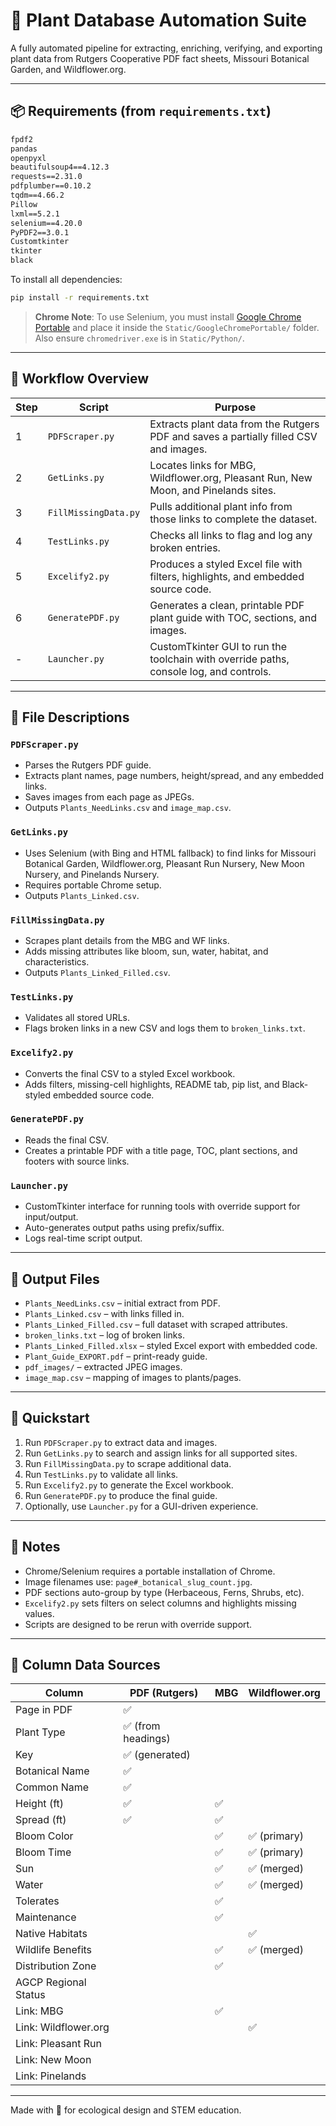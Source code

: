 # 🌱 Plant Database Automation Suite

A fully automated pipeline for extracting, enriching, verifying, and exporting plant data from Rutgers Cooperative PDF fact sheets, Missouri Botanical Garden, and Wildflower.org.

---

## 📦 Requirements (from `requirements.txt`)

```txt
fpdf2
pandas
openpyxl
beautifulsoup4==4.12.3
requests==2.31.0
pdfplumber==0.10.2
tqdm==4.66.2
Pillow
lxml==5.2.1
selenium==4.20.0
PyPDF2==3.0.1
Customtkinter
tkinter
black
```

To install all dependencies:

```bash
pip install -r requirements.txt
```

> **Chrome Note**: To use Selenium, you must install [Google Chrome Portable](https://portableapps.com/apps/internet/google_chrome_portable) and place it inside the `Static/GoogleChromePortable/` folder. Also ensure `chromedriver.exe` is in `Static/Python/`.

---

## 🔁 Workflow Overview

| Step | Script               | Purpose                                                                                |
| ---- | -------------------- | -------------------------------------------------------------------------------------- |
| 1    | `PDFScraper.py`      | Extracts plant data from the Rutgers PDF and saves a partially filled CSV and images.  |
| 2    | `GetLinks.py`        | Locates links for MBG, Wildflower.org, Pleasant Run, New Moon, and Pinelands sites. |
| 3    | `FillMissingData.py` | Pulls additional plant info from those links to complete the dataset.                  |
| 4    | `TestLinks.py`       | Checks all links to flag and log any broken entries.                                   |
| 5    | `Excelify2.py`       | Produces a styled Excel file with filters, highlights, and embedded source code.       |
| 6    | `GeneratePDF.py`     | Generates a clean, printable PDF plant guide with TOC, sections, and images.           |
| -    | `Launcher.py`        | CustomTkinter GUI to run the toolchain with override paths, console log, and controls. |

---

## 📁 File Descriptions

### `PDFScraper.py`

* Parses the Rutgers PDF guide.
* Extracts plant names, page numbers, height/spread, and any embedded links.
* Saves images from each page as JPEGs.
* Outputs `Plants_NeedLinks.csv` and `image_map.csv`.

### `GetLinks.py`

* Uses Selenium (with Bing and HTML fallback) to find links for Missouri Botanical Garden, Wildflower.org, Pleasant Run Nursery, New Moon Nursery, and Pinelands Nursery.
* Requires portable Chrome setup.
* Outputs `Plants_Linked.csv`.

### `FillMissingData.py`

* Scrapes plant details from the MBG and WF links.
* Adds missing attributes like bloom, sun, water, habitat, and characteristics.
* Outputs `Plants_Linked_Filled.csv`.

### `TestLinks.py`

* Validates all stored URLs.
* Flags broken links in a new CSV and logs them to `broken_links.txt`.

### `Excelify2.py`

* Converts the final CSV to a styled Excel workbook.
* Adds filters, missing-cell highlights, README tab, pip list, and Black-styled embedded source code.

### `GeneratePDF.py`

* Reads the final CSV.
* Creates a printable PDF with a title page, TOC, plant sections, and footers with source links.

### `Launcher.py`

* CustomTkinter interface for running tools with override support for input/output.
* Auto-generates output paths using prefix/suffix.
* Logs real-time script output.

---

## 📂 Output Files

* `Plants_NeedLinks.csv` – initial extract from PDF.
* `Plants_Linked.csv` – with links filled in.
* `Plants_Linked_Filled.csv` – full dataset with scraped attributes.
* `broken_links.txt` – log of broken links.
* `Plants_Linked_Filled.xlsx` – styled Excel export with embedded code.
* `Plant_Guide_EXPORT.pdf` – print-ready guide.
* `pdf_images/` – extracted JPEG images.
* `image_map.csv` – mapping of images to plants/pages.

---

## 🚀 Quickstart

1. Run `PDFScraper.py` to extract data and images.
2. Run `GetLinks.py` to search and assign links for all supported sites.
3. Run `FillMissingData.py` to scrape additional data.
4. Run `TestLinks.py` to validate all links.
5. Run `Excelify2.py` to generate the Excel workbook.
6. Run `GeneratePDF.py` to produce the final guide.
7. Optionally, use `Launcher.py` for a GUI-driven experience.

---

## 🔧 Notes

* Chrome/Selenium requires a portable installation of Chrome.
* Image filenames use: `page#_botanical_slug_count.jpg`.
* PDF sections auto-group by type (Herbaceous, Ferns, Shrubs, etc).
* `Excelify2.py` sets filters on select columns and highlights missing values.
* Scripts are designed to be rerun with override support.

---

## 📃 Column Data Sources

| **Column**                | **PDF (Rutgers)** | **MBG** | **Wildflower.org** |
| ------------------------- | ----------------- | ------- | ------------------ |
| Page in PDF               | ✅                 |         |                    |
| Plant Type                | ✅ (from headings) |         |                    |
| Key                       | ✅ (generated)     |         |                    |
| Botanical Name            | ✅                 |         |                    |
| Common Name               | ✅                 |         |                    |
| Height (ft)               | ✅                 | ✅       |                    |
| Spread (ft)               | ✅                 | ✅       |                    |
| Bloom Color               |                   | ✅       | ✅ (primary)        |
| Bloom Time                |                   | ✅       | ✅ (primary)        |
| Sun                       |                   | ✅       | ✅ (merged)         |
| Water                     |                   | ✅       | ✅ (merged)         |
| Tolerates                 |                   | ✅       |                    |
| Maintenance               |                   | ✅       |                    |
| Native Habitats           |                   |         | ✅                  |
| Wildlife Benefits         |                   | ✅       | ✅ (merged)         |
| Distribution Zone         |                   | ✅       |                    |
| AGCP Regional Status      |                   |         |                    |
| Link: MBG                 |                   | ✅       |                    |
| Link: Wildflower.org      |                   |         | ✅                  |
| Link: Pleasant Run        |                   |         |                    |
| Link: New Moon            |                   |         |                    |
| Link: Pinelands           |                   |         |                    |

---

Made with 💚 for ecological design and STEM education.
